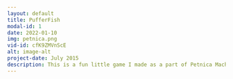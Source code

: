 ```yaml
---
layout: default
title: PufferFish
modal-id: 1
date: 2022-01-10
img: petnica.png
vid-id: cfK9ZMVnScE
alt: image-alt
project-date: July 2015
description: This is a fun little game I made as a part of Petnica Machine Learning Summer Institute 2015. We trained a deep recurrent model to recognize human faces and if folks are puffing their cheecks or not. The "puff" signal was used in a 2D side-scroller similar to Flappy Bird, in order to control the players character.
---
```

